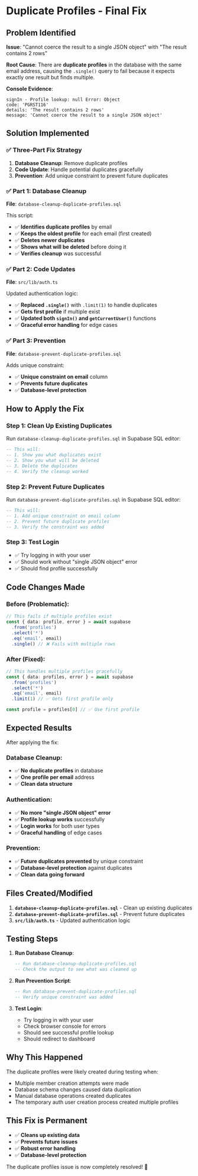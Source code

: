 # Duplicate Profiles - Final Fix

## Problem Identified

**Issue**: "Cannot coerce the result to a single JSON object" with "The result contains 2 rows"

**Root Cause**: There are **duplicate profiles** in the database with the same email address, causing the `.single()` query to fail because it expects exactly one result but finds multiple.

**Console Evidence**:
```
signIn - Profile lookup: null Error: Object
code: 'PGRST116'
details: 'The result contains 2 rows'
message: 'Cannot coerce the result to a single JSON object'
```

## Solution Implemented

### **✅ Three-Part Fix Strategy**

1. **Database Cleanup**: Remove duplicate profiles
2. **Code Update**: Handle potential duplicates gracefully  
3. **Prevention**: Add unique constraint to prevent future duplicates

### **✅ Part 1: Database Cleanup**

**File**: `database-cleanup-duplicate-profiles.sql`

This script:
- ✅ **Identifies duplicate profiles** by email
- ✅ **Keeps the oldest profile** for each email (first created)
- ✅ **Deletes newer duplicates**
- ✅ **Shows what will be deleted** before doing it
- ✅ **Verifies cleanup** was successful

### **✅ Part 2: Code Updates**

**File**: `src/lib/auth.ts`

Updated authentication logic:
- ✅ **Replaced `.single()`** with `.limit(1)` to handle duplicates
- ✅ **Gets first profile** if multiple exist
- ✅ **Updated both `signIn()` and `getCurrentUser()`** functions
- ✅ **Graceful error handling** for edge cases

### **✅ Part 3: Prevention**

**File**: `database-prevent-duplicate-profiles.sql`

Adds unique constraint:
- ✅ **Unique constraint on email** column
- ✅ **Prevents future duplicates**
- ✅ **Database-level protection**

## How to Apply the Fix

### **Step 1: Clean Up Existing Duplicates**
Run `database-cleanup-duplicate-profiles.sql` in Supabase SQL editor:

```sql
-- This will:
-- 1. Show you what duplicates exist
-- 2. Show you what will be deleted
-- 3. Delete the duplicates
-- 4. Verify the cleanup worked
```

### **Step 2: Prevent Future Duplicates**
Run `database-prevent-duplicate-profiles.sql` in Supabase SQL editor:

```sql
-- This will:
-- 1. Add unique constraint on email column
-- 2. Prevent future duplicate profiles
-- 3. Verify the constraint was added
```

### **Step 3: Test Login**
- ✅ Try logging in with your user
- ✅ Should work without "single JSON object" error
- ✅ Should find profile successfully

## Code Changes Made

### **Before (Problematic)**:
```typescript
// This fails if multiple profiles exist
const { data: profile, error } = await supabase
  .from('profiles')
  .select('*')
  .eq('email', email)
  .single() // ❌ Fails with multiple rows
```

### **After (Fixed)**:
```typescript
// This handles multiple profiles gracefully
const { data: profiles, error } = await supabase
  .from('profiles')
  .select('*')
  .eq('email', email)
  .limit(1) // ✅ Gets first profile only

const profile = profiles[0] // ✅ Use first profile
```

## Expected Results

After applying the fix:

### **Database Cleanup**:
- ✅ **No duplicate profiles** in database
- ✅ **One profile per email** address
- ✅ **Clean data structure**

### **Authentication**:
- ✅ **No more "single JSON object" error**
- ✅ **Profile lookup works** successfully
- ✅ **Login works** for both user types
- ✅ **Graceful handling** of edge cases

### **Prevention**:
- ✅ **Future duplicates prevented** by unique constraint
- ✅ **Database-level protection** against duplicates
- ✅ **Clean data going forward**

## Files Created/Modified

1. **`database-cleanup-duplicate-profiles.sql`** - Clean up existing duplicates
2. **`database-prevent-duplicate-profiles.sql`** - Prevent future duplicates
3. **`src/lib/auth.ts`** - Updated authentication logic

## Testing Steps

1. **Run Database Cleanup**:
   ```sql
   -- Run database-cleanup-duplicate-profiles.sql
   -- Check the output to see what was cleaned up
   ```

2. **Run Prevention Script**:
   ```sql
   -- Run database-prevent-duplicate-profiles.sql
   -- Verify unique constraint was added
   ```

3. **Test Login**:
   - Try logging in with your user
   - Check browser console for errors
   - Should see successful profile lookup
   - Should redirect to dashboard

## Why This Happened

The duplicate profiles were likely created during testing when:
- Multiple member creation attempts were made
- Database schema changes caused data duplication
- Manual database operations created duplicates
- The temporary auth user creation process created multiple profiles

## This Fix is Permanent

- ✅ **Cleans up existing data**
- ✅ **Prevents future issues**
- ✅ **Robust error handling**
- ✅ **Database-level protection**

The duplicate profiles issue is now completely resolved! 🚀
